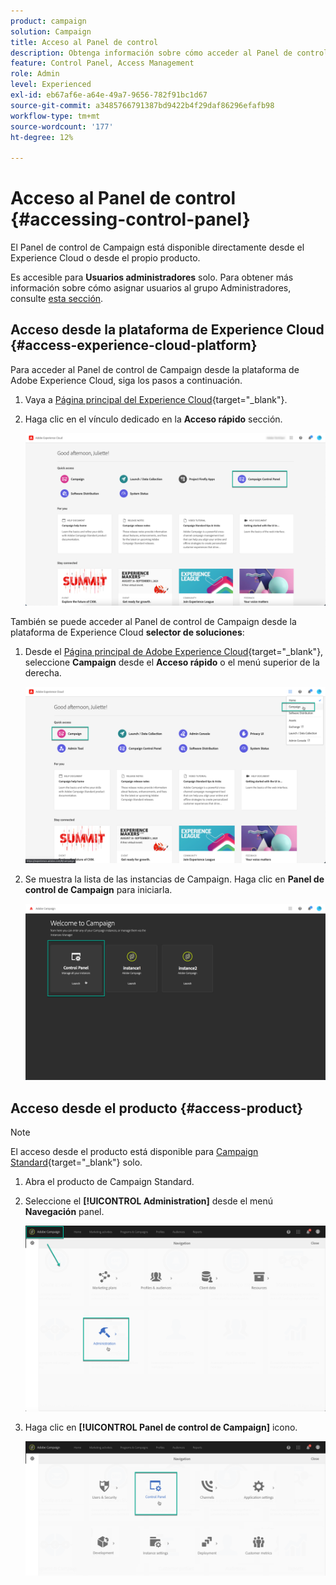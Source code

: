 ```yaml
---
product: campaign
solution: Campaign
title: Acceso al Panel de control
description: Obtenga información sobre cómo acceder al Panel de control
feature: Control Panel, Access Management
role: Admin
level: Experienced
exl-id: eb67af6e-a64e-49a7-9656-782f91bc1d67
source-git-commit: a3485766791387bd9422b4f29daf86296efafb98
workflow-type: tm+mt
source-wordcount: '177'
ht-degree: 12%

---
```


# Acceso al Panel de control {#accessing-control-panel}

El Panel de control de Campaign está disponible directamente desde el Experience Cloud o desde el propio producto.

Es accesible para **Usuarios administradores** solo. Para obtener más información sobre cómo asignar usuarios al grupo Administradores, consulte [esta sección](../../discover/using/managing-permissions.md).

## Acceso desde la plataforma de Experience Cloud {#access-experience-cloud-platform}

Para acceder al Panel de control de Campaign desde la plataforma de Adobe Experience Cloud, siga los pasos a continuación.

1. Vaya a [Página principal del Experience Cloud](https://experiencecloud.adobe.com/){target="_blank"}.

1. Haga clic en el vínculo dedicado en la **Acceso rápido** sección.

   ![](assets/do-not-localize/quickaccess.png)

También se puede acceder al Panel de control de Campaign desde la plataforma de Experience Cloud **selector de soluciones**:

1. Desde el [Página principal de Adobe Experience Cloud](https://experiencecloud.adobe.com/){target="_blank"}, seleccione **Campaign** desde el **Acceso rápido** o el menú superior de la derecha.

   ![](assets/do-not-localize/control_panel_access1.png)

1. Se muestra la lista de las instancias de Campaign. Haga clic en **Panel de control de Campaign** para iniciarla.

   ![](assets/do-not-localize/control_panel_access2.png)

## Acceso desde el producto {#access-product}

>[!NOTE]
>
>El acceso desde el producto está disponible para [Campaign Standard](https://experienceleague.adobe.com/docs/campaign-standard/using/campaign-standard-home.html?lang=es){target="_blank"} solo.

1. Abra el producto de Campaign Standard.

1. Seleccione el **[!UICONTROL Administration]** desde el menú **Navegación** panel.

   ![](assets/control_panel_access3.png)

1. Haga clic en **[!UICONTROL Panel de control de Campaign]** icono.

   ![](assets/control_panel_access4.png)

